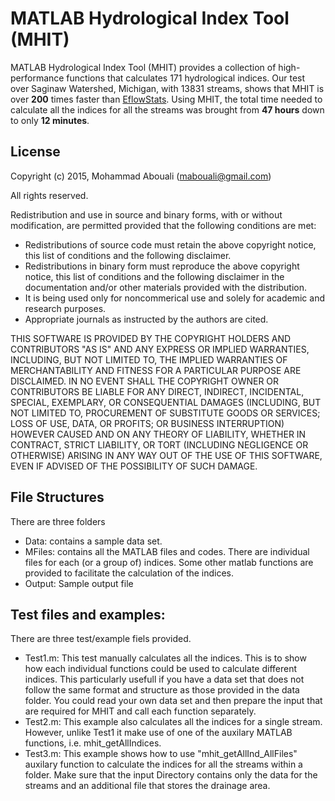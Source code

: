 # MATLAB Hydrological Index Tool (MHIT)
MATLAB Hydrological Index Tool (MHIT) provides a collection of high-performance functions that calculates 171 hydrological indices. Our test over Saginaw Watershed, Michigan, with 13831 streams, shows that MHIT is over __200__ times faster than [EflowStats](https://github.com/USGS-R/EflowStats). Using MHIT, the total time needed to calculate all the indices for all the streams was brought from __47 hours__ down to only __12 minutes__.

## License
Copyright (c) 2015, Mohammad Abouali (mabouali@gmail.com)

All rights reserved.

Redistribution and use in source and binary forms, with or without modification, are permitted provided that the following conditions are met:

- Redistributions of source code must retain the above copyright notice, this list of conditions and the following disclaimer.
- Redistributions in binary form must reproduce the above copyright notice, this list of conditions and the following disclaimer in the documentation and/or other materials provided with the distribution.
- It is being used only for noncommerical use and solely for academic and research purposes.
- Appropriate journals as instructed by the authors are cited.

THIS SOFTWARE IS PROVIDED BY THE COPYRIGHT HOLDERS AND CONTRIBUTORS "AS IS" AND ANY EXPRESS OR IMPLIED WARRANTIES, INCLUDING, BUT NOT LIMITED TO, THE IMPLIED WARRANTIES OF MERCHANTABILITY AND FITNESS FOR A PARTICULAR PURPOSE ARE DISCLAIMED. IN NO EVENT SHALL THE COPYRIGHT OWNER OR CONTRIBUTORS BE LIABLE FOR ANY DIRECT, INDIRECT, INCIDENTAL, SPECIAL, EXEMPLARY, OR CONSEQUENTIAL DAMAGES (INCLUDING, BUT NOT LIMITED TO, PROCUREMENT OF SUBSTITUTE GOODS OR SERVICES; LOSS OF USE, DATA, OR PROFITS; OR BUSINESS INTERRUPTION) HOWEVER CAUSED AND ON ANY THEORY OF LIABILITY, WHETHER IN CONTRACT, STRICT LIABILITY, OR TORT (INCLUDING NEGLIGENCE OR OTHERWISE) ARISING IN ANY WAY OUT OF THE USE OF THIS SOFTWARE, EVEN IF ADVISED OF THE POSSIBILITY OF SUCH DAMAGE.

## File Structures
There are three folders
- Data: contains a sample data set.
- MFiles: contains all the MATLAB files and codes. There are individual files for each (or a group of) indices. Some other matlab functions are provided to facilitate the calculation of the indices.
- Output: Sample output file

## Test files and examples:
There are three test/example fiels provided.

- Test1.m: This test manually calculates all the indices. This is to show how each individual functions could be used to calculate different indices. This particularly usefull if you have a data set that does not follow the same format and structure as those provided in the data folder. You could read your own data set and then prepare the input that are required for MHIT and call each function separately.
- Test2.m: This example also calculates all the indices for a single stream. However, unlike Test1 it make use of one of the auxilary MATLAB functions, i.e. mhit_getAllIndices.
- Test3.m: This example shows how to use "mhit_getAllInd_AllFiles" auxilary function to calculate the indices for all the streams within a folder. Make sure that the input Directory contains only the data for the streams and an additional file that stores the drainage area.
